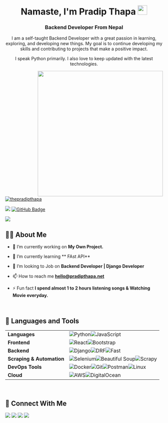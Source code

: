 <h1 align="center">Namaste, I'm Pradip Thapa <img src="https://raw.githubusercontent.com/MartinHeinz/MartinHeinz/master/wave.gif" width="30px"></h1>
<h3 align="center">Backend Developer From Nepal </h3>

<p align="center">I am a self-taught Backend Developer with a great passion in learning, exploring, and developing new things. My goal is to continue developing my skills and contributing to projects that make a positive impact.</p>

<p align="center"> I speak Python primarily. I also love to keep updated with the latest technologies.</p>

<a href="#">
 <img width="400" height="auto" align="right" src="https://cdn.dribbble.com/users/1162077/screenshots/3848914/programmer.gif" height="175px"/>
</a>

<p align="left"> <a href="https://twitter.com/thepradipthapa" target="blank"><img src="https://img.shields.io/twitter/follow/thepradipthapa?logo=twitter&style=for-the-badge" alt="thepradipthapa" /></a></p>
<p>
<a href="https://github.com/Meghna-DAS/github-profile-views-counter"><img src="https://komarev.com/ghpvc/?username=thepradipthapa"></a> <a href="https://github.com/thepradipthapa?tab=followers"><img src="https://img.shields.io/github/followers/thepradipthapa?label=Followers&style=social" alt="GitHub Badge"></a>
</p>
<a href="https://www.buymeacoffee.com/codewithpradip"><img src="https://img.buymeacoffee.com/button-api/?text=Buy me a Coffee&emoji=☕&slug=codewithpradip&button_colour=FFDD00&font_colour=000000&font_family=Cookie&outline_colour=000000&coffee_colour=ffffff" /></a>

## 🙋‍♂️ About Me

- 🔭 I’m currently working on **My Own Project.**

- 🌱 I’m currently learning ** FAst API**

- 👯 I’m looking to Job on **Backend Developer | Django Developer**

- 📫 How to reach me **[hello@pradipthapa.net](https://gmail.com)**

- ⚡ Fun fact **I spend almost 1 to 2 hours listening songs & Watching Movie everyday.**

<br/>


<h2>🚀 Languages and Tools</h2>


| | |
| -------- | -------- | 
| **Languages** | ![Python](https://img.shields.io/badge/python-3670A0?style=for-the-badge&logo=python&logoColor=ffdd54)![JavaScript](https://img.shields.io/badge/javascript-%23323330.svg?style=for-the-badge&logo=javascript&logoColor=%23F7DF1E)|
|  **Frontend** | ![React](https://img.shields.io/badge/react-%2320232a.svg?style=for-the-badge&logo=react&logoColor=%2361DAFB)![Bootstrap](https://img.shields.io/badge/Bootstrap-7952B3?style=for-the-badge&logo=Bootstrap&logoColor=white)|
| **Backend** | ![Django](https://img.shields.io/badge/Django-0c4a32?style=for-the-badge&logo=Django&logoColor=white)![DRF](https://img.shields.io/badge/DRF-965353?style=for-the-badge&logo=Django&logoColor=white)![Fast](https://img.shields.io/badge/Fast_API-%23009688?style=for-the-badge&logo=fastapi&logoColor=white)|
| **Scraping & Automation** | ![Selenium](https://img.shields.io/badge/Selenium-43B02A?style=for-the-badge&logo=Selenium&logoColor=white)![Beautiful Soup](https://img.shields.io/badge/Beautiful%20Soup-black?style=for-the-badge)![Scrapy](https://img.shields.io/badge/Scrapy-61a838?style=for-the-badge)|
| **DevOps Tools**|![Docker](https://img.shields.io/badge/docker-%230db7ed.svg?style=for-the-badge&logo=docker&logoColor=white)![Git](https://img.shields.io/badge/Git-F05032?style=for-the-badge&logo=Git&logoColor=white)![Postman](https://img.shields.io/badge/Postman-FF6C37?style=for-the-badge&logo=Postman&logoColor=white)![Linux](https://img.shields.io/badge/Linux-FCC624?style=for-the-badge&logo=Linux&logoColor=black)  | 
| **Cloud**|![AWS](https://img.shields.io/badge/AWS-232F3E?style=for-the-badge&logo=Amazon%20AWS&logoColor=white)![DigitalOcean](https://img.shields.io/badge/DigitalOcean-0080FF?style=for-the-badge&logo=DigitalOcean&logoColor=white)|
<br/>


<h2>🔗 Connect With Me</h2>

<p align="left">
<a href = "https://www.linkedin.com/in/thepradipthapa/"><img src="https://img.shields.io/badge/LinkedIn-blue?style=for-the-badge&logo=LinkedIn&labelColor=blue"/></a> <a href = "https://www.youtube.com/codewithpradip"><img src="https://img.shields.io/badge/YouTube-FF0000?style=for-the-badge&logo=YouTube&labelColor=FF0000"/></a>
<a href = "https://www.instagram.com/codewithpradip/"><img src="https://img.shields.io/badge/Instagram-E4405F?style=for-the-badge&logo=Instagram&logoColor=white&labelColor=E4405F"/></a>
<a href = "https://twitter.com/thepradipthapa"><img src="https://img.shields.io/badge/Twitter-1DA1F2?style=for-the-badge&logo=Twitter&logoColor=white&labelColor=1DA1F2"/></a>
</p>
